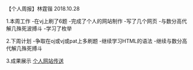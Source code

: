 【个人周报】林霆锴 2018.10.28

1.本周工作
  -在vj上刷了6题
  -完成了个人的网站制作
  -写了几个网页
  -与数分高代解几殊死波搏斗
  -学习了枚举
  
2.下周计划
  -争取在oj或vj或pat上多刷题
  -继续学习HTML的语法
  -继续与数分高代解几殊死搏斗

3.成果展示
  [个人网站传送](http://ltk.mylwx.cn)

